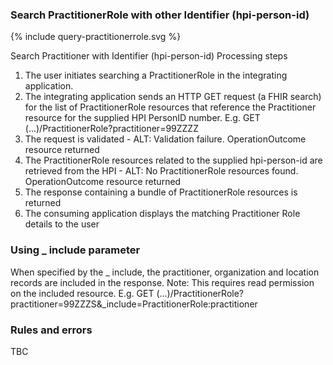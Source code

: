 

### Search PractitionerRole with other Identifier (hpi-person-id)

<div>
{% include query-practitionerrole.svg %}
</div>

Search Practitioner with Identifier (hpi-person-id) Processing steps

1. The user initiates searching a PractitionerRole in the integrating application.
2. The integrating application sends an HTTP GET request (a FHIR search) for the list of PractitionerRole resources that reference the Practitioner resource for the supplied HPI PersonID number. E.g. GET (...)/PractitionerRole?practitioner=99ZZZZ
3. The request is validated - ALT: Validation failure. OperationOutcome resource returned
4. The PractitionerRole resources related to the supplied hpi-person-id are retrieved from the HPI - ALT: No PractitionerRole resources found. OperationOutcome resource returned
5. The response containing a bundle of PractitionerRole resources is returned
6. The consuming application displays the matching Practitioner Role details to the user

### Using _ include parameter
When specified by the _ include, the practitioner, organization and location records are included in the response.
Note: This requires read permission on the included resource.
E.g. GET (...)/PractitionerRole?practitioner=99ZZZS&_include=PractitionerRole:practitioner

  
### Rules and errors
TBC
